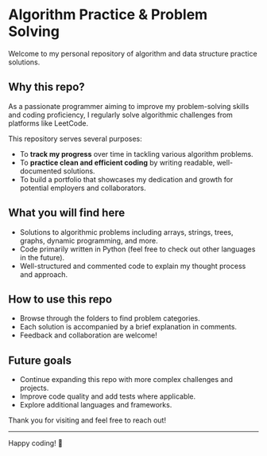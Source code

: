 # Algorithm Practice & Problem Solving

Welcome to my personal repository of algorithm and data structure practice solutions.  

## Why this repo?

As a passionate programmer aiming to improve my problem-solving skills and coding proficiency, I regularly solve algorithmic challenges from platforms like LeetCode.  

This repository serves several purposes:  
- To **track my progress** over time in tackling various algorithm problems.  
- To **practice clean and efficient coding** by writing readable, well-documented solutions.  
- To build a portfolio that showcases my dedication and growth for potential employers and collaborators.  

## What you will find here

- Solutions to algorithmic problems including arrays, strings, trees, graphs, dynamic programming, and more.  
- Code primarily written in Python (feel free to check out other languages in the future).  
- Well-structured and commented code to explain my thought process and approach.  

## How to use this repo

- Browse through the folders to find problem categories.  
- Each solution is accompanied by a brief explanation in comments.  
- Feedback and collaboration are welcome!

## Future goals

- Continue expanding this repo with more complex challenges and projects.  
- Improve code quality and add tests where applicable.  
- Explore additional languages and frameworks.

Thank you for visiting and feel free to reach out!

---

Happy coding! 🚀
